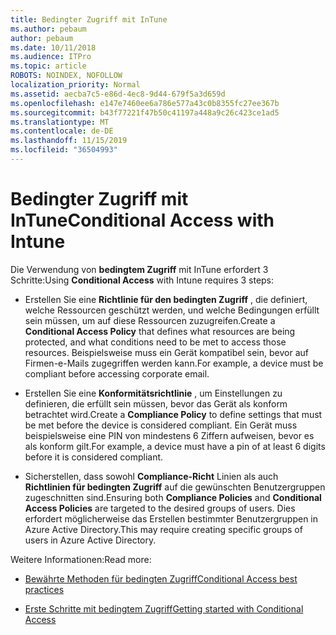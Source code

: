 ```yaml
---
title: Bedingter Zugriff mit InTune
ms.author: pebaum
author: pebaum
ms.date: 10/11/2018
ms.audience: ITPro
ms.topic: article
ROBOTS: NOINDEX, NOFOLLOW
localization_priority: Normal
ms.assetid: aecba7c5-e86d-4ec8-9d44-679f5a3d659d
ms.openlocfilehash: e147e7460ee6a786e577a43c0b8355fc27ee367b
ms.sourcegitcommit: b43f77221f47b50c41197a448a9c26c423ce1ad5
ms.translationtype: MT
ms.contentlocale: de-DE
ms.lasthandoff: 11/15/2019
ms.locfileid: "36504993"
---
```

# <a name="conditional-access-with-intune"></a><span data-ttu-id="082c7-102">Bedingter Zugriff mit InTune</span><span class="sxs-lookup"><span data-stu-id="082c7-102">Conditional Access with Intune</span></span>

<span data-ttu-id="082c7-103">Die Verwendung von **bedingtem Zugriff** mit InTune erfordert 3 Schritte:</span><span class="sxs-lookup"><span data-stu-id="082c7-103">Using **Conditional Access** with Intune requires 3 steps:</span></span> 
  
- <span data-ttu-id="082c7-104">Erstellen Sie eine **Richtlinie für den bedingten Zugriff** , die definiert, welche Ressourcen geschützt werden, und welche Bedingungen erfüllt sein müssen, um auf diese Ressourcen zuzugreifen.</span><span class="sxs-lookup"><span data-stu-id="082c7-104">Create a **Conditional Access Policy** that defines what resources are being protected, and what conditions need to be met to access those resources.</span></span> <span data-ttu-id="082c7-105">Beispielsweise muss ein Gerät kompatibel sein, bevor auf Firmen-e-Mails zugegriffen werden kann.</span><span class="sxs-lookup"><span data-stu-id="082c7-105">For example, a device must be compliant before accessing corporate email.</span></span> 
    
- <span data-ttu-id="082c7-106">Erstellen Sie eine **Konformitätsrichtlinie** , um Einstellungen zu definieren, die erfüllt sein müssen, bevor das Gerät als konform betrachtet wird.</span><span class="sxs-lookup"><span data-stu-id="082c7-106">Create a **Compliance Policy** to define settings that must be met before the device is considered compliant.</span></span> <span data-ttu-id="082c7-107">Ein Gerät muss beispielsweise eine PIN von mindestens 6 Ziffern aufweisen, bevor es als konform gilt.</span><span class="sxs-lookup"><span data-stu-id="082c7-107">For example, a device must have a pin of at least 6 digits before it is considered compliant.</span></span> 
    
- <span data-ttu-id="082c7-108">Sicherstellen, dass sowohl **Compliance-Richt** Linien als auch **Richtlinien für bedingten Zugriff** auf die gewünschten Benutzergruppen zugeschnitten sind.</span><span class="sxs-lookup"><span data-stu-id="082c7-108">Ensuring both **Compliance Policies** and **Conditional Access Policies** are targeted to the desired groups of users.</span></span> <span data-ttu-id="082c7-109">Dies erfordert möglicherweise das Erstellen bestimmter Benutzergruppen in Azure Active Directory.</span><span class="sxs-lookup"><span data-stu-id="082c7-109">This may require creating specific groups of users in Azure Active Directory.</span></span> 
    
<span data-ttu-id="082c7-110">Weitere Informationen:</span><span class="sxs-lookup"><span data-stu-id="082c7-110">Read more:</span></span>
  
- [<span data-ttu-id="082c7-111">Bewährte Methoden für bedingten Zugriff</span><span class="sxs-lookup"><span data-stu-id="082c7-111">Conditional Access best practices</span></span>](https://docs.microsoft.com/azure/active-directory/conditional-access/best-practices)
    
- [<span data-ttu-id="082c7-112">Erste Schritte mit bedingtem Zugriff</span><span class="sxs-lookup"><span data-stu-id="082c7-112">Getting started with Conditional Access </span></span>](https://docs.microsoft.com/azure/active-directory/active-directory-conditional-access-azure-portal-get-started)
    

